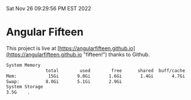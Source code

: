Sat Nov 26 09:29:56 PM EST 2022

# Angular Fifteen


This project is live at [https://angularfifteen.github.io](https://angularfifteen.github.io "fifteen!") thanks to Github.

```bash
System Memory
               total        used        free      shared  buff/cache   available
Mem:            15Gi       9.0Gi       1.6Gi       1.4Gi       4.7Gi       4.5Gi
Swap:          8.0Gi       5.1Gi       2.9Gi
System Storage
3.5G	.
```
